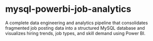 # mysql-powerbi-job-analytics
A complete data engineering and analytics pipeline that consolidates fragmented job posting data into a structured MySQL database and visualizes hiring trends, job types, and skill demand using Power BI.
